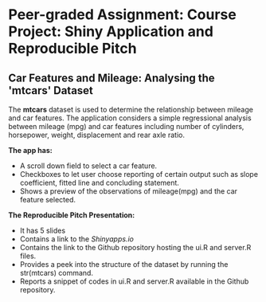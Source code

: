 <h1> Peer-graded Assignment: Course Project: Shiny Application and Reproducible Pitch </h1>
  <h2> Car Features and Mileage: Analysing the 'mtcars' Dataset </h2>

The **mtcars** dataset is used to determine the relationship between mileage and car features.
The application considers a simple regressional analysis between mileage (mpg) and car features including number of cylinders, horsepower, weight, displacement and rear axle ratio.  

**The app has:**
- A scroll down field to select a car feature.
- Checkboxes to let user choose reporting of certain output such as slope coefficient, fitted line and concluding statement.
- Shows a preview of the observations of mileage(mpg) and the car feature selected.

**The Reproducible Pitch Presentation:**
- It has 5 slides
- Contains a link to the *Shinyapps.io*
- Contains the link to the Github repository hosting the ui.R and server.R files.
- Provides a peek into the structure of the dataset by running the str(mtcars) command.
- Reports a snippet of codes in ui.R and server.R available in the Github repository.
